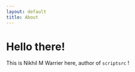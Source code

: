 ```yaml
---
layout: default
title: About
---
```


# Hello there!

This is Nikhil M Warrier here, author of `scriptsrc` !
